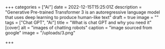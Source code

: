 +++
categories = ["Ai"]
date = 2022-12-15T15:25:01Z
description = "Generative Pre-trained Transformer 3 is an autoregressive language model that uses deep learning to produce human-like text"
draft = true
image = ""
tags = ["Chat GPT", "Ai"]
title = "What is chat GPT and why you need it"
[cover]
alt = "images of chatting robots"
caption = "image sourced from google"
image = "/uploads/3.png"

+++
